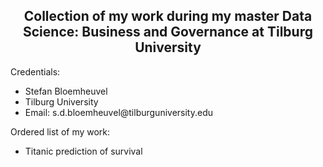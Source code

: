 <center> <h2>Collection of my work during my master Data Science: Business and Governance at Tilburg University</h2> </center>
Credentials:
<ul>
  <li>Stefan Bloemheuvel</li>
  <li>Tilburg University</li>
  <li>Email: s.d.bloemheuvel@tilburguniversity.edu</li>
</ul>
Ordered list of my work:
<ul>
  <li>Titanic prediction of survival</li>
</ul>
